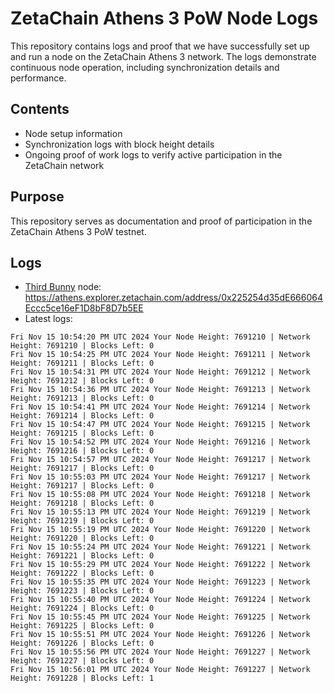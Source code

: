 # ZetaChain Athens 3 PoW Node Logs
This repository contains logs and proof that we have successfully set up and run a node on the ZetaChain Athens 3 network. The logs demonstrate continuous node operation, including synchronization details and performance.

## Contents
- Node setup information
- Synchronization logs with block height details
- Ongoing proof of work logs to verify active participation in the ZetaChain network

## Purpose
This repository serves as documentation and proof of participation in the ZetaChain Athens 3 PoW testnet.

## Logs

- [Third Bunny](https://thirdbunny.xyz/) node: https://athens.explorer.zetachain.com/address/0x225254d35dE666064Eccc5ce16eF1D8bF8D7b5EE
- Latest logs:
```
Fri Nov 15 10:54:20 PM UTC 2024 Your Node Height: 7691210 | Network Height: 7691210 | Blocks Left: 0
Fri Nov 15 10:54:25 PM UTC 2024 Your Node Height: 7691211 | Network Height: 7691211 | Blocks Left: 0
Fri Nov 15 10:54:31 PM UTC 2024 Your Node Height: 7691212 | Network Height: 7691212 | Blocks Left: 0
Fri Nov 15 10:54:36 PM UTC 2024 Your Node Height: 7691213 | Network Height: 7691213 | Blocks Left: 0
Fri Nov 15 10:54:41 PM UTC 2024 Your Node Height: 7691214 | Network Height: 7691214 | Blocks Left: 0
Fri Nov 15 10:54:47 PM UTC 2024 Your Node Height: 7691215 | Network Height: 7691215 | Blocks Left: 0
Fri Nov 15 10:54:52 PM UTC 2024 Your Node Height: 7691216 | Network Height: 7691216 | Blocks Left: 0
Fri Nov 15 10:54:57 PM UTC 2024 Your Node Height: 7691217 | Network Height: 7691217 | Blocks Left: 0
Fri Nov 15 10:55:03 PM UTC 2024 Your Node Height: 7691217 | Network Height: 7691217 | Blocks Left: 0
Fri Nov 15 10:55:08 PM UTC 2024 Your Node Height: 7691218 | Network Height: 7691218 | Blocks Left: 0
Fri Nov 15 10:55:13 PM UTC 2024 Your Node Height: 7691219 | Network Height: 7691219 | Blocks Left: 0
Fri Nov 15 10:55:19 PM UTC 2024 Your Node Height: 7691220 | Network Height: 7691220 | Blocks Left: 0
Fri Nov 15 10:55:24 PM UTC 2024 Your Node Height: 7691221 | Network Height: 7691221 | Blocks Left: 0
Fri Nov 15 10:55:29 PM UTC 2024 Your Node Height: 7691222 | Network Height: 7691222 | Blocks Left: 0
Fri Nov 15 10:55:35 PM UTC 2024 Your Node Height: 7691223 | Network Height: 7691223 | Blocks Left: 0
Fri Nov 15 10:55:40 PM UTC 2024 Your Node Height: 7691224 | Network Height: 7691224 | Blocks Left: 0
Fri Nov 15 10:55:45 PM UTC 2024 Your Node Height: 7691225 | Network Height: 7691225 | Blocks Left: 0
Fri Nov 15 10:55:51 PM UTC 2024 Your Node Height: 7691226 | Network Height: 7691226 | Blocks Left: 0
Fri Nov 15 10:55:56 PM UTC 2024 Your Node Height: 7691227 | Network Height: 7691227 | Blocks Left: 0
Fri Nov 15 10:56:01 PM UTC 2024 Your Node Height: 7691227 | Network Height: 7691228 | Blocks Left: 1
```
